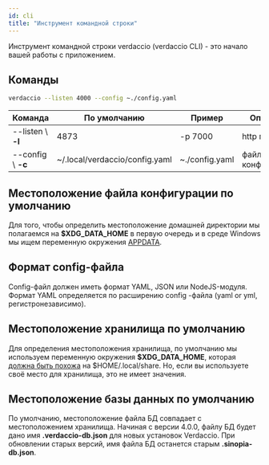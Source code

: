 ```yaml
---
id: cli
title: "Инструмент командной строки"
---
```


Инструмент командной строки verdaccio (verdaccio CLI) - это начало вашей работы с приложением.

## Команды

```bash
verdaccio --listen 4000 --config ~./config.yaml
```

| Команда            | По умолчанию                   | Пример         | Описание          |
| ------------------ | ------------------------------ | -------------- | ----------------- |
| --listen \ **-l** | 4873                           | -p 7000        | http порт         |
| --config \ **-c** | ~/.local/verdaccio/config.yaml | ~./config.yaml | файл конфигурации |

## Местоположение файла конфигурации по умолчанию

Для того, чтобы определить местоположение домашней директории мы полагаемся на **$XDG_DATA_HOME** в первую очередь и в среде Windows мы ищем переменную окружения [APPDATA](https://www.howtogeek.com/318177/what-is-the-appdata-folder-in-windows/).

## Формат config-файла

Config-файл должен иметь формат YAML, JSON или NodeJS-модуля. Формат YAML определяется по расширению config -файла (yaml or yml, регистронезависимо).

## Местоположение хранилища по умолчанию

Для определения местоположения хранилища, по умолчанию мы используем переменную окружения **$XDG_DATA_HOME**, которая [должна быть похожа](https://askubuntu.com/questions/538526/is-home-local-share-the-default-value-for-xdg-data-home-in-ubuntu-14-04) на $HOME/.local/share. Но, если вы используете своё место для хранилища, это не имеет значения.

## Местоположение базы данных по умолчанию

По умолчанию, местоположение файла БД совпадает с местоположением хранилища. Начиная с версии 4.0.0, файлу БД будет дано имя **.verdaccio-db.json** для новых установок Verdaccio. При обновлении старых версий, имя файла БД останется старым **.sinopia-db.json**.